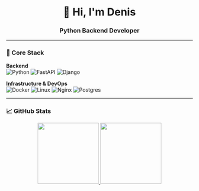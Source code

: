 <h1 align="center">👋 Hi, I'm Denis</h1>
<h3 align="center">Python Backend Developer</h3>

---

### 🚀 Core Stack
**Backend**  
![Python](https://img.shields.io/badge/Python-3776AB?style=for-the-badge&logo=python&logoColor=white)
![FastAPI](https://img.shields.io/badge/FastAPI-009688?style=for-the-badge&logo=FastAPI&logoColor=white)
![Django](https://img.shields.io/badge/Django-000000?style=for-the-badge&logo=django&logoColor=white)

**Infrastructure & DevOps**  
![Docker](https://img.shields.io/badge/Docker-2496ED?style=for-the-badge&logo=docker&logoColor=white)
![Linux](https://img.shields.io/badge/Linux-FCC624?style=for-the-badge&logo=linux&logoColor=black)
![Nginx](https://img.shields.io/badge/Nginx-009639?style=for-the-badge&logo=nginx&logoColor=white)
![Postgres](https://img.shields.io/badge/PostgreSQL-316192?style=for-the-badge&logo=postgresql&logoColor=white)

---

### 📈 GitHub Stats
<p align="center">
  <a href="https://github.com/Zaxemy">
    <img height="165em" src="https://github-readme-stats.vercel.app/api?username=Zaxemy&show_icons=true&theme=dark&hide_border=true&include_all_commits=true&count_private=true" />
    <img height="165em" src="https://github-readme-stats.vercel.app/api/top-langs/?username=Zaxemy&layout=compact&theme=dark&hide_border=true&langs_count=8&hide=html,css" />
  </a>
</p>
